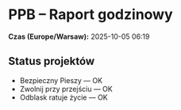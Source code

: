 # PPB – Raport godzinowy
**Czas (Europe/Warsaw):** 2025-10-05 06:19

## Status projektów
- Bezpieczny Pieszy — OK
- Zwolnij przy przejściu — OK
- Odblask ratuje życie — OK


